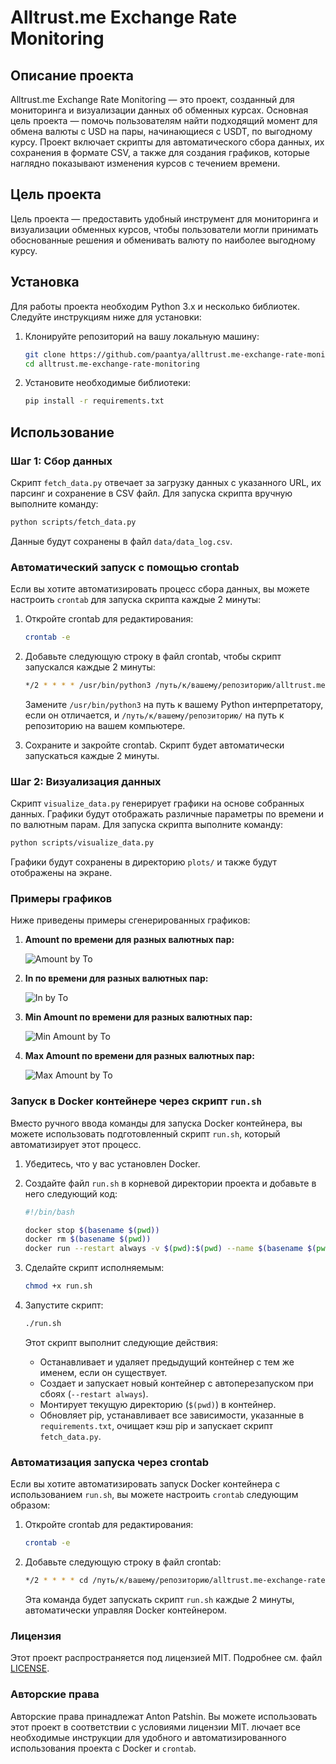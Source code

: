 
# Alltrust.me Exchange Rate Monitoring

## Описание проекта

Alltrust.me Exchange Rate Monitoring — это проект, созданный для мониторинга и визуализации данных об обменных курсах. Основная цель проекта — помочь пользователям найти подходящий момент для обмена валюты с USD на пары, начинающиеся с USDT, по выгодному курсу. Проект включает скрипты для автоматического сбора данных, их сохранения в формате CSV, а также для создания графиков, которые наглядно показывают изменения курсов с течением времени.

## Цель проекта

Цель проекта — предоставить удобный инструмент для мониторинга и визуализации обменных курсов, чтобы пользователи могли принимать обоснованные решения и обменивать валюту по наиболее выгодному курсу.

## Установка

Для работы проекта необходим Python 3.x и несколько библиотек. Следуйте инструкциям ниже для установки:

1. Клонируйте репозиторий на вашу локальную машину:

   ```bash
   git clone https://github.com/paantya/alltrust.me-exchange-rate-monitoring.git
   cd alltrust.me-exchange-rate-monitoring
   ```

2. Установите необходимые библиотеки:

   ```bash
   pip install -r requirements.txt
   ```

## Использование

### Шаг 1: Сбор данных

Скрипт `fetch_data.py` отвечает за загрузку данных с указанного URL, их парсинг и сохранение в CSV файл. Для запуска скрипта вручную выполните команду:

```bash
python scripts/fetch_data.py
```

Данные будут сохранены в файл `data/data_log.csv`.

### Автоматический запуск с помощью crontab

Если вы хотите автоматизировать процесс сбора данных, вы можете настроить `crontab` для запуска скрипта каждые 2 минуты:

1. Откройте crontab для редактирования:

   ```bash
   crontab -e
   ```

2. Добавьте следующую строку в файл crontab, чтобы скрипт запускался каждые 2 минуты:

   ```bash
   */2 * * * * /usr/bin/python3 /путь/к/вашему/репозиторию/alltrust.me-exchange-rate-monitoring/scripts/fetch_data.py
   ```

   Замените `/usr/bin/python3` на путь к вашему Python интерпретатору, если он отличается, и `/путь/к/вашему/репозиторию/` на путь к репозиторию на вашем компьютере.

3. Сохраните и закройте crontab. Скрипт будет автоматически запускаться каждые 2 минуты.

### Шаг 2: Визуализация данных

Скрипт `visualize_data.py` генерирует графики на основе собранных данных. Графики будут отображать различные параметры по времени и по валютным парам. Для запуска скрипта выполните команду:

```bash
python scripts/visualize_data.py
```

Графики будут сохранены в директорию `plots/` и также будут отображены на экране.

### Примеры графиков

Ниже приведены примеры сгенерированных графиков:

1. **Amount по времени для разных валютных пар:**

   ![Amount by To](./plots/amount_by_to.png)

2. **In по времени для разных валютных пар:**

   ![In by To](./plots/in_by_to.png)

3. **Min Amount по времени для разных валютных пар:**

   ![Min Amount by To](./plots/minamount_by_to.png)

4. **Max Amount по времени для разных валютных пар:**

   ![Max Amount by To](./plots/maxamount_by_to.png)

### Запуск в Docker контейнере через скрипт `run.sh`

Вместо ручного ввода команды для запуска Docker контейнера, вы можете использовать подготовленный скрипт `run.sh`, который автоматизирует этот процесс.

1. Убедитесь, что у вас установлен Docker.

2. Создайте файл `run.sh` в корневой директории проекта и добавьте в него следующий код:

   ```bash
   #!/bin/bash

   docker stop $(basename $(pwd))
   docker rm $(basename $(pwd))
   docker run --restart always -v $(pwd):$(pwd) --name $(basename $(pwd)) python:3.6-slim /bin/sh -c "/usr/local/bin/python -m pip install --upgrade pip; cd $(pwd); pip3 install -r ./requirements.txt; pip3 cache purge; python3 ./scripts/fetch_data.py 2> w.err"
   ```

3. Сделайте скрипт исполняемым:

   ```bash
   chmod +x run.sh
   ```

4. Запустите скрипт:

   ```bash
   ./run.sh
   ```

   Этот скрипт выполнит следующие действия:
   - Останавливает и удаляет предыдущий контейнер с тем же именем, если он существует.
   - Создает и запускает новый контейнер с автоперезапуском при сбоях (`--restart always`).
   - Монтирует текущую директорию (`$(pwd)`) в контейнер.
   - Обновляет pip, устанавливает все зависимости, указанные в `requirements.txt`, очищает кэш pip и запускает скрипт `fetch_data.py`.

### Автоматизация запуска через crontab

Если вы хотите автоматизировать запуск Docker контейнера с использованием `run.sh`, вы можете настроить `crontab` следующим образом:

1. Откройте crontab для редактирования:

   ```bash
   crontab -e
   ```

2. Добавьте следующую строку в файл crontab:

   ```bash
   */2 * * * * cd /путь/к/вашему/репозиторию/alltrust.me-exchange-rate-monitoring && ./run.sh
   ```

   Эта команда будет запускать скрипт `run.sh` каждые 2 минуты, автоматически управляя Docker контейнером.

### Лицензия

Этот проект распространяется под лицензией MIT. Подробнее см. файл [LICENSE](./LICENSE).

### Авторские права

Авторские права принадлежат Anton Patshin. Вы можете использовать этот проект в соответствии с условиями лицензии MIT.
лючает все необходимые инструкции для удобного и автоматизированного использования проекта с Docker и `crontab`.